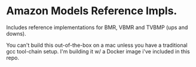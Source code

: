 # Amazon Models Reference Impls.

Includes reference implementations for BMR, VBMR and TVBMP (ups and downs).

You can't build this out-of-the-box on a mac unless you have a traditional gcc tool-chain setup. I'm building it w/ a Docker image i've included in this repo. 